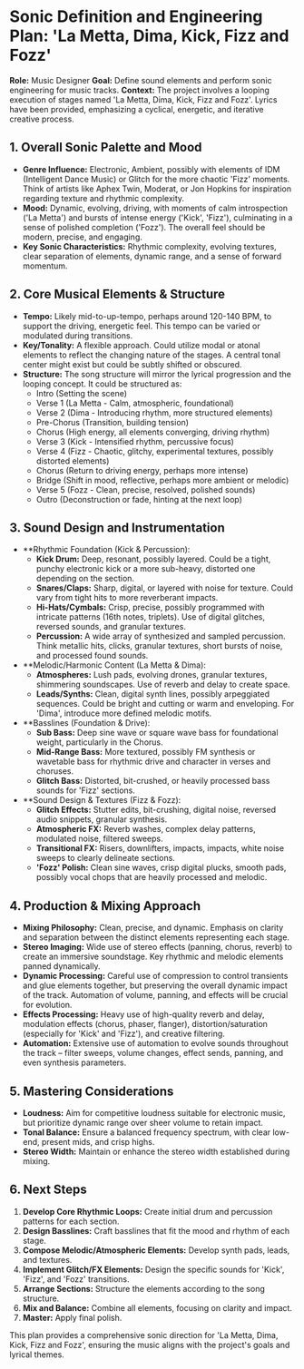 # Sonic Definition and Engineering Plan: 'La Metta, Dima, Kick, Fizz and Fozz'

**Role:** Music Designer
**Goal:** Define sound elements and perform sonic engineering for music tracks.
**Context:** The project involves a looping execution of stages named 'La Metta, Dima, Kick, Fizz and Fozz'. Lyrics have been provided, emphasizing a cyclical, energetic, and iterative creative process.

## 1. Overall Sonic Palette and Mood

*   **Genre Influence:** Electronic, Ambient, possibly with elements of IDM (Intelligent Dance Music) or Glitch for the more chaotic 'Fizz' moments. Think of artists like Aphex Twin, Moderat, or Jon Hopkins for inspiration regarding texture and rhythmic complexity.
*   **Mood:** Dynamic, evolving, driving, with moments of calm introspection ('La Metta') and bursts of intense energy ('Kick', 'Fizz'), culminating in a sense of polished completion ('Fozz'). The overall feel should be modern, precise, and engaging.
*   **Key Sonic Characteristics:** Rhythmic complexity, evolving textures, clear separation of elements, dynamic range, and a sense of forward momentum.

## 2. Core Musical Elements & Structure

*   **Tempo:** Likely mid-to-up-tempo, perhaps around 120-140 BPM, to support the driving, energetic feel. This tempo can be varied or modulated during transitions.
*   **Key/Tonality:** A flexible approach. Could utilize modal or atonal elements to reflect the changing nature of the stages. A central tonal center might exist but could be subtly shifted or obscured.
*   **Structure:** The song structure will mirror the lyrical progression and the looping concept. It could be structured as:
    *   Intro (Setting the scene)
    *   Verse 1 (La Metta - Calm, atmospheric, foundational)
    *   Verse 2 (Dima - Introducing rhythm, more structured elements)
    *   Pre-Chorus (Transition, building tension)
    *   Chorus (High energy, all elements converging, driving rhythm)
    *   Verse 3 (Kick - Intensified rhythm, percussive focus)
    *   Verse 4 (Fizz - Chaotic, glitchy, experimental textures, possibly distorted elements)
    *   Chorus (Return to driving energy, perhaps more intense)
    *   Bridge (Shift in mood, reflective, perhaps more ambient or melodic)
    *   Verse 5 (Fozz - Clean, precise, resolved, polished sounds)
    *   Outro (Deconstruction or fade, hinting at the next loop)

## 3. Sound Design and Instrumentation

*   **Rhythmic Foundation (Kick & Percussion):
    *   **Kick Drum:** Deep, resonant, possibly layered. Could be a tight, punchy electronic kick or a more sub-heavy, distorted one depending on the section.
    *   **Snares/Claps:** Sharp, digital, or layered with noise for texture. Could vary from tight hits to more reverberant impacts.
    *   **Hi-Hats/Cymbals:** Crisp, precise, possibly programmed with intricate patterns (16th notes, triplets). Use of digital glitches, reversed sounds, and granular textures.
    *   **Percussion:** A wide array of synthesized and sampled percussion. Think metallic hits, clicks, granular textures, short bursts of noise, and processed found sounds.
*   **Melodic/Harmonic Content (La Metta & Dima):
    *   **Atmospheres:** Lush pads, evolving drones, granular textures, shimmering soundscapes. Use of reverb and delay to create space.
    *   **Leads/Synths:** Clean, digital synth lines, possibly arpeggiated sequences. Could be bright and cutting or warm and enveloping. For 'Dima', introduce more defined melodic motifs.
*   **Basslines (Foundation & Drive):
    *   **Sub Bass:** Deep sine wave or square wave bass for foundational weight, particularly in the Chorus.
    *   **Mid-Range Bass:** More textured, possibly FM synthesis or wavetable bass for rhythmic drive and character in verses and choruses.
    *   **Glitch Bass:** Distorted, bit-crushed, or heavily processed bass sounds for 'Fizz' sections.
*   **Sound Design & Textures (Fizz & Fozz):
    *   **Glitch Effects:** Stutter edits, bit-crushing, digital noise, reversed audio snippets, granular synthesis.
    *   **Atmospheric FX:** Reverb washes, complex delay patterns, modulated noise, filtered sweeps.
    *   **Transitional FX:** Risers, downlifters, impacts, impacts, white noise sweeps to clearly delineate sections.
    *   **'Fozz' Polish:** Clean sine waves, crisp digital plucks, smooth pads, possibly vocal chops that are heavily processed and melodic.

## 4. Production & Mixing Approach

*   **Mixing Philosophy:** Clean, precise, and dynamic. Emphasis on clarity and separation between the distinct elements representing each stage.
*   **Stereo Imaging:** Wide use of stereo effects (panning, chorus, reverb) to create an immersive soundstage. Key rhythmic and melodic elements panned dynamically.
*   **Dynamic Processing:** Careful use of compression to control transients and glue elements together, but preserving the overall dynamic impact of the track. Automation of volume, panning, and effects will be crucial for evolution.
*   **Effects Processing:** Heavy use of high-quality reverb and delay, modulation effects (chorus, phaser, flanger), distortion/saturation (especially for 'Kick' and 'Fizz'), and creative filtering.
*   **Automation:** Extensive use of automation to evolve sounds throughout the track – filter sweeps, volume changes, effect sends, panning, and even synthesis parameters.

## 5. Mastering Considerations

*   **Loudness:** Aim for competitive loudness suitable for electronic music, but prioritize dynamic range over sheer volume to retain impact.
*   **Tonal Balance:** Ensure a balanced frequency spectrum, with clear low-end, present mids, and crisp highs.
*   **Stereo Width:** Maintain or enhance the stereo width established during mixing.

## 6. Next Steps

1.  **Develop Core Rhythmic Loops:** Create initial drum and percussion patterns for each section.
2.  **Design Basslines:** Craft basslines that fit the mood and rhythm of each stage.
3.  **Compose Melodic/Atmospheric Elements:** Develop synth pads, leads, and textures.
4.  **Implement Glitch/FX Elements:** Design the specific sounds for 'Kick', 'Fizz', and 'Fozz' transitions.
5.  **Arrange Sections:** Structure the elements according to the song structure.
6.  **Mix and Balance:** Combine all elements, focusing on clarity and impact.
7.  **Master:** Apply final polish.

This plan provides a comprehensive sonic direction for 'La Metta, Dima, Kick, Fizz and Fozz', ensuring the music aligns with the project's goals and lyrical themes.